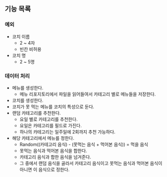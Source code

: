 ## 기능 목록
### 예외
- 코치 이름
  - 2 ~ 4자
  - 빈칸 비허용
- 코치 명 
  - 2 ~ 5명
### 데이터 처리
- 메뉴를 생성한다.
  - 메뉴 리포지토리에서 파일을 읽어들여서 카테고리 별로 메뉴들을 저장한다. 
- 코치를 생성한다.
- 코치가 못 먹는 메뉴를 코치의 특성으로 둔다.
- 랜덤 카테고리를 추천한다.
  - 요일 별로 카테고리를 추천한다.
  - 요일은 카테고리를 필드로 가진다. 
  - 하나의 카테고리는 일주일에 2회까지 추천 가능하다. 
- 해당 카테고리에서 메뉴를 정한다.
  - Random((카테고리 음식) - (못먹는 음식 + 먹어본 음식)) = 먹을 음식
  - 못먹는 음식과 먹어본 음식을 합한다.
  - 카테고리 음식과 합한 음식을 넘겨준다. 
  - 그 중에서 랜덤 음식을 골라서 카테고리 음식이고 못먹는 음식과 먹어본 음식이 아니면 이 음식으로 정한다.